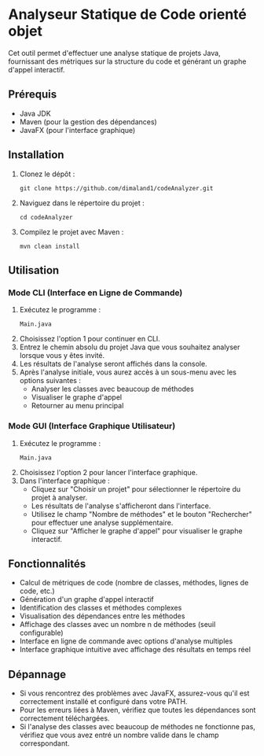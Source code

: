 ﻿# Analyseur Statique de Code orienté objet

Cet outil permet d'effectuer une analyse statique de projets Java, fournissant des métriques sur la structure du code et générant un graphe d'appel interactif.

## Prérequis

- Java JDK
- Maven (pour la gestion des dépendances)
- JavaFX (pour l'interface graphique)

## Installation

1. Clonez le dépôt :
   ```
   git clone https://github.com/dimaland1/codeAnalyzer.git
   ```
2. Naviguez dans le répertoire du projet :
   ```
   cd codeAnalyzer
   ```
3. Compilez le projet avec Maven :
   ```
   mvn clean install
   ```

## Utilisation

### Mode CLI (Interface en Ligne de Commande)

1. Exécutez le programme :
   ```
   Main.java
   ```
2. Choisissez l'option 1 pour continuer en CLI.
3. Entrez le chemin absolu du projet Java que vous souhaitez analyser lorsque vous y êtes invité.
4. Les résultats de l'analyse seront affichés dans la console.
5. Après l'analyse initiale, vous aurez accès à un sous-menu avec les options suivantes :
   - Analyser les classes avec beaucoup de méthodes
   - Visualiser le graphe d'appel
   - Retourner au menu principal

### Mode GUI (Interface Graphique Utilisateur)

1. Exécutez le programme :
   ```
   Main.java
   ```
2. Choisissez l'option 2 pour lancer l'interface graphique.
3. Dans l'interface graphique :
   - Cliquez sur "Choisir un projet" pour sélectionner le répertoire du projet à analyser.
   - Les résultats de l'analyse s'afficheront dans l'interface.
   - Utilisez le champ "Nombre de méthodes" et le bouton "Rechercher" pour effectuer une analyse supplémentaire.
   - Cliquez sur "Afficher le graphe d'appel" pour visualiser le graphe interactif.

## Fonctionnalités

- Calcul de métriques de code (nombre de classes, méthodes, lignes de code, etc.)
- Génération d'un graphe d'appel interactif
- Identification des classes et méthodes complexes
- Visualisation des dépendances entre les méthodes
- Affichage des classes avec un nombre n de méthodes (seuil configurable)
- Interface en ligne de commande avec options d'analyse multiples
- Interface graphique intuitive avec affichage des résultats en temps réel

## Dépannage

- Si vous rencontrez des problèmes avec JavaFX, assurez-vous qu'il est correctement installé et configuré dans votre PATH.
- Pour les erreurs liées à Maven, vérifiez que toutes les dépendances sont correctement téléchargées.
- Si l'analyse des classes avec beaucoup de méthodes ne fonctionne pas, vérifiez que vous avez entré un nombre valide dans le champ correspondant.
